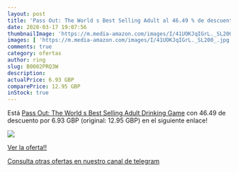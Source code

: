 ```yaml
---
layout: post
title: 'Pass Out: The World s Best Selling Adult al 46.49 % de descuento'
date: 2020-03-17 19:07:56
thumbnailImage: 'https://m.media-amazon.com/images/I/41UOKJqIGrL._SL200_.jpg'
images: [ 'https://m.media-amazon.com/images/I/41UOKJqIGrL._SL200_.jpg' ]
comments: true
category: ofertas
author: ring
slug: B0002PRQ3W
description:
actualPrice: 6.93 GBP
comparePrice: 12.95 GBP
inStock: true
---
```


Está [Pass Out: The World s Best Selling Adult Drinking Game](https://www.amazon.com/dp/B0002PRQ3W/?tag=redken08-20) con 46.49 de descuento por 6.93 GBP (original: 12.95 GBP) en el siguiente enlace!

[![](https://m.media-amazon.com/images/I/41UOKJqIGrL._SL200_.jpg)](https://www.amazon.com/dp/B0002PRQ3W/?tag=redken08-20)

[Ver la oferta!!](https://www.amazon.com/dp/B0002PRQ3W/?tag=redken08-20)

[Consulta otras ofertas en nuestro canal de telegram](https://t.me/s/ofertas25)

